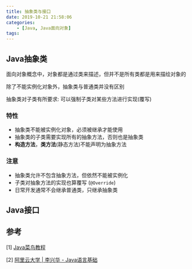 ```yaml
---
title: 抽象类与接口
date: 2019-10-21 21:58:06
categories: 
    - [Java, Java面向对象]
tags:
---
```

## Java抽象类
面向对象概念中，对象都是通过类来描述，但并不是所有类都是用来描绘对象的

除了不能实例化对象外，抽象类与普通类并没有区别

抽象类对子类有所要求: 可以强制子类对某些方法进行实现(覆写)

### 特性
- 抽象类不能被实例化对象，必须被继承才能使用
- 抽象类的子类需要实现所有的抽象方法，否则也是抽象类
- **构造方法**，**类方法**(静态方法)不能声明为抽象方法

### 注意
- 抽象类允许不包含抽象方法，但依然不能被实例化
- 子类对抽象方法的实现也算覆写 (`@Override`)
- 日常开发通常不会继承普通类，只继承抽象类

## Java接口


## 参考
[1] [Java菜鸟教程](https://www.runoob.com/java/java-abstraction.html) 

[2] [阿里云大学 | 李兴华 - Java语言基础](https://edu.aliyun.com/roadmap/java?spm=5176.13345299.1392477.3.63ddf153q7QkVf)



